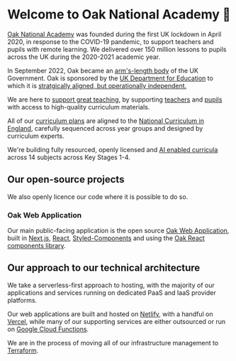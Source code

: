 # Welcome to Oak National Academy 👋

[Oak National Academy](https://www.thenational.academy/) was founded during the first UK lockdown in April 2020, in response to the COVID-19 pandemic, to support teachers and pupils with remote learning. We delivered over 150 million lessons to pupils across the UK during the 2020-2021 academic year.

In September 2022, Oak became an [arm's-length body](https://www.gov.uk/guidance/public-bodies-reform#arms-length-bodies) of the UK Government. Oak is sponsored by the [UK Department for Education](https://www.gov.uk/government/organisations/department-for-education) to which it is [stratgically aligned, but operationally independent.](https://www.gov.uk/government/organisations/oak-national-academy/about)

We are here to [support great teaching](https://www.thenational.academy/about-us/who-we-are), by supporting [teachers](https://www.thenational.academy/#teachers) and [pupils](https://www.thenational.academy/#pupils) with access to high-quality curriculum materials.

All of our [curriculum plans](https://www.thenational.academy/#curriculum) are aligned to the [National Curriculum in England](https://www.gov.uk/government/collections/national-curriculum), carefully sequenced across year groups and designed by curriculum experts.

We're building fully resourced, openly licensed and [AI enabled curricula](https://www.thenational.academy/#ai) across 14 subjects across Key Stages 1-4.

## Our open-source projects

We also openly licence our code where it is possible to do so.

### Oak Web Application

Our main public-facing application is the open source [Oak Web Application](https://github.com/oaknational/Oak-Web-Application), built in [Next.js](https://nextjs.org/), [React](https://react.dev/), [Styled-Components](https://styled-components.com/) and using the [Oak React components library](https://github.com/oaknational/oak-components).

## Our approach to our technical architecture

We take a serverless-first approach to hosting, with the majority of our applications and services running on dedicated PaaS and IaaS provider platforms. 

Our web applications are built and hosted on [Netlify](https://www.netlify.com/), with a handful on [Vercel](https://vercel.com/), while many of our supporting services are either outsourced or run on [Google Cloud Functions](https://cloud.google.com/functions/?hl=en). 

We are in the process of moving all of our infrastructure management to [Terraform](https://github.com/oaknational/Cloud-Config). 